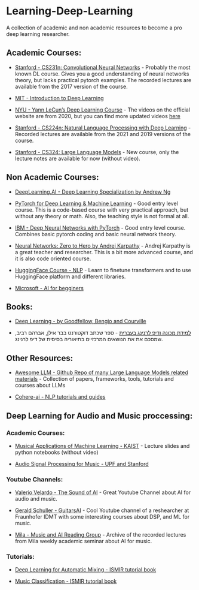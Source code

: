 # Learning-Deep-Learning
A collection of academic and non academic resources to become a pro deep learning researcher.

## Academic Courses:

* [Stanford - CS231n: Convolutional Neural Networks](http://cs231n.stanford.edu/2017/) - Probably the most known DL course. Gives you a good understanding of neural networks theory, but lacks practical pytorch examples. The recorded lectures are available from the 2017 version of the course. 

* [MIT - Introduction to Deep Learning](http://introtodeeplearning.com/2022/index.html)

* [NYU - Yann LeCun’s Deep Learning Course](https://cds.nyu.edu/deep-learning/) - The videos on the official website are from 2020, but you can find more updated videos [here](https://www.youtube.com/@alfcnz/playlists)

* [Stanford - CS224n: Natural Language Processing with Deep Learning](https://web.stanford.edu/class/cs224n/) - Recorded lectures are available from the 2021 and 2019 versions of the course. 

* [Stanford - CS324: Large Language Models](https://stanford-cs324.github.io/winter2022/lectures/) - New course, only the lecture notes are available for now (without video). 

## Non Academic Courses:

* [DeepLearning.AI - Deep Learning Specialization by Andrew Ng](https://www.coursera.org/specializations/deep-learning)

* [PyTorch for Deep Learning & Machine Learning](https://www.youtube.com/watch?v=V_xro1bcAuA) - Good entry level course. This is a code-based course with very practical approach, but without any theory or math. Also, the teaching style is not formal at all. 

* [IBM - Deep Neural Networks with PyTorch](https://www.coursera.org/learn/deep-neural-networks-with-pytorch) - Good entry level course. Combines basic pytorch coding and basic neural network theory. 

* [Neural Networks: Zero to Hero by Andrej Karpathy](https://github.com/karpathy/nn-zero-to-hero) - Andrej Karpathy is a great teacher and researcher. This is a bit more advanced course, and it is also code oriented course.

* [HuggingFace Course - NLP](https://huggingface.co/course/chapter1/1) - Learn to finetune transformers and to use HuggingFace platform and different libraries.

* [Microsoft - AI for begginers](https://microsoft.github.io/AI-For-Beginners/)

## Books:

* [Deep Learning - by Goodfellow, Bengio and Courville](https://www.deeplearningbook.org/)

* [למידת מכונה ודיפ לרנינג בעברית](https://github.com/AvrahamRaviv/Deep-Learning-in-Hebrew) - ספר שכתב דוקטורנט בבר אילן, אברהם רביב, שמסכם את את הנושאים המרכזיים בתיאוריה בסיסית של דיפ לרנינג.

## Other Resources:

* [Awesome LLM - Github Repo of many Large Language Models related materials](https://github.com/Hannibal046/Awesome-LLM) - Collection of papers, frameworks, tools, tutorials and courses about LLMs

* [Cohere-ai - NLP tutorials and guides](https://txt.cohere.ai/)


## Deep Learning for Audio and Music proccessing:
### Academic Courses:
* [Musical Applications of Machine Learning - KAIST](https://mac.kaist.ac.kr/~juhan/gct634/) - Lecture slides and python notebooks (without video)

* [Audio Signal Processing for Music - UPF and Stanford](https://www.coursera.org/learn/audio-signal-processing)

### Youtube Channels:

* [Valerio Velardo - The Sound of AI](https://www.youtube.com/@ValerioVelardoTheSoundofAI) - Great Youtube Channel about AI for audio and music.

* [Gerald Schuller - GuitarsAI](https://www.youtube.com/@GuitarsAI/featured) - Cool Youtube channel of a reshearcher at Fraunhofer IDMT with some interesting courses about DSP, and ML for music.

* [Mila - Music and AI Reading Group](https://www.youtube.com/@musicaireadinggroup945/featured) - Archive of the recorded lectures from Mila weekly academic seminar about AI for music.

### Tutorials:

* [Deep Learning for Automatic Mixing - ISMIR tutorial book](https://dl4am.github.io/tutorial/landing-page.html)

* [Music Classification - ISMIR tutorial book](https://music-classification.github.io/tutorial/landing-page.html)


